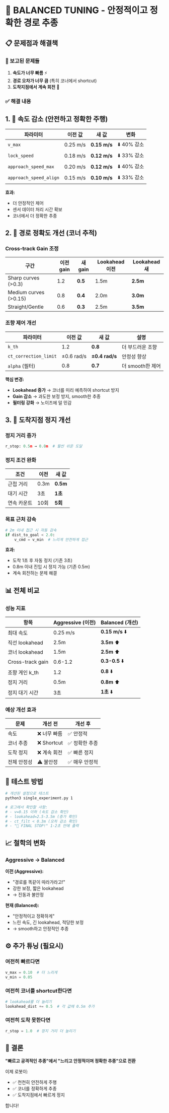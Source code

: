 # 🎯 BALANCED TUNING - 안정적이고 정확한 경로 추종

## 📋 문제점과 해결책

### 🚨 보고된 문제들

1. **속도가 너무 빠름** ⚡
2. **경로 오차가 너무 큼** (특히 코너에서 shortcut)
3. **도착지점에서 계속 회전** 🔄

### ✅ 해결 내용

## 1. 🐢 속도 감소 (안전하고 정확한 주행)

| 파라미터 | 이전 값 | 새 값 | 변화 |
|----------|---------|-------|------|
| `v_max` | 0.25 m/s | **0.15 m/s** | ⬇️ 40% 감소 |
| `lock_speed` | 0.18 m/s | **0.12 m/s** | ⬇️ 33% 감소 |
| `approach_speed_max` | 0.20 m/s | **0.12 m/s** | ⬇️ 40% 감소 |
| `approach_speed_align` | 0.15 m/s | **0.10 m/s** | ⬇️ 33% 감소 |

**효과:**
- 더 안정적인 제어
- 센서 데이터 처리 시간 확보
- 코너에서 더 정확한 추종

## 2. 🎯 경로 정확도 개선 (코너 추적)

### Cross-track Gain 조정

| 구간 | 이전 gain | 새 gain | Lookahead 이전 | Lookahead 새 |
|------|-----------|---------|---------------|-------------|
| Sharp curves (>0.3) | 1.2 | **0.5** | 1.5m | **2.5m** |
| Medium curves (>0.15) | 0.8 | **0.4** | 2.0m | **3.0m** |
| Straight/Gentle | 0.6 | **0.3** | 2.5m | **3.5m** |

### 조향 제어 개선

| 파라미터 | 이전 값 | 새 값 | 설명 |
|----------|---------|-------|------|
| `k_th` | 1.2 | **0.8** | 더 부드러운 조향 |
| `ct_correction_limit` | ±0.6 rad/s | **±0.4 rad/s** | 안정성 향상 |
| `alpha` (필터) | 0.8 | **0.7** | 더 smooth한 제어 |

**핵심 변경:**
- **Lookahead 증가** → 코너를 미리 예측하여 shortcut 방지
- **Gain 감소** → 과도한 보정 방지, smooth한 추종
- **필터링 강화** → 노이즈에 덜 민감

## 3. 🛑 도착지점 정지 개선

### 정지 거리 증가

```python
r_stop: 0.5m → 0.8m  # 훨씬 쉬운 도달
```

### 정지 조건 완화

| 조건 | 이전 | 새 값 |
|------|------|-------|
| 근접 거리 | 0.3m | **0.5m** |
| 대기 시간 | 3초 | **1초** |
| 연속 카운트 | 10회 | **5회** |

### 목표 근처 감속

```python
# 2m 이내 접근 시 자동 감속
if dist_to_goal < 2.0:
    v_cmd = v_min  # 느리게 안전하게 접근
```

**효과:**
- 도착 1초 후 자동 정지 (기존 3초)
- 0.8m 이내 진입 시 정지 가능 (기존 0.5m)
- 계속 회전하는 문제 해결

## 📊 전체 비교

### 성능 지표

| 항목 | Aggressive (이전) | Balanced (개선) |
|------|-------------------|-----------------|
| 최대 속도 | 0.25 m/s | **0.15 m/s** ⬇️ |
| 직선 lookahead | 2.5m | **3.5m** ⬆️ |
| 코너 lookahead | 1.5m | **2.5m** ⬆️ |
| Cross-track gain | 0.6-1.2 | **0.3-0.5** ⬇️ |
| 조향 게인 k_th | 1.2 | **0.8** ⬇️ |
| 정지 거리 | 0.5m | **0.8m** ⬆️ |
| 정지 대기 시간 | 3초 | **1초** ⬇️ |

### 예상 개선 효과

| 문제 | 개선 전 | 개선 후 |
|------|---------|---------|
| 속도 | ❌ 너무 빠름 | ✅ 안정적 |
| 코너 추종 | ❌ Shortcut | ✅ 정확한 추종 |
| 도착 정지 | ❌ 계속 회전 | ✅ 빠른 정지 |
| 전체 안정성 | ⚠️ 불안정 | ✅ 매우 안정적 |

## 🚀 테스트 방법

```bash
# 개선된 설정으로 테스트
python3 single_experiment.py 1

# 로그에서 확인할 사항:
# - v=0.15 이하 (속도 감소 확인)
# - lookahead=2.5-3.5m (증가 확인)
# - ct_filt < 0.3m (오차 감소 확인)
# - "🎯 FINAL STOP!" 1-2초 안에 출력
```

## 📈 철학의 변화

### Aggressive → Balanced

**이전 (Aggressive):**
- "경로를 똑같이 따라가라고!"
- 강한 보정, 짧은 lookahead
- → 진동과 불안정

**현재 (Balanced):**
- "안정적이고 정확하게"
- 느린 속도, 긴 lookahead, 적당한 보정
- → smooth하고 안정적인 추종

## ⚙️ 추가 튜닝 (필요시)

### 여전히 빠르다면

```python
v_max = 0.10  # 더 느리게
v_min = 0.05
```

### 여전히 코너를 shortcut한다면

```python
# lookahead를 더 늘리기
lookahead_dist += 0.5  # 각 값에 0.5m 추가
```

### 여전히 도착 못한다면

```python
r_stop = 1.0  # 정지 거리 더 늘리기
```

## 🎯 결론

**"빠르고 공격적인 추종"에서 "느리고 안정적이며 정확한 추종"으로 전환**

이제 로봇이:
- ✅ 천천히 안전하게 주행
- ✅ 코너를 정확하게 추종
- ✅ 도착지점에서 빠르게 정지

합니다!

